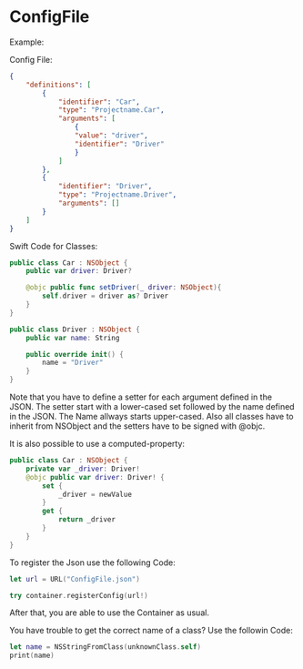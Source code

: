 # ConfigFile

Example:

Config File:
```json
{
    "definitions": [
        {
            "identifier": "Car",
            "type": "Projectname.Car",
            "arguments": [
                {
                "value": "driver",
                "identifier": "Driver"
                }
            ]
        },
        {
            "identifier": "Driver",
            "type": "Projectname.Driver",
            "arguments": []
        }
    ]
}
```

Swift Code for Classes:
```swift
public class Car : NSObject {
    public var driver: Driver?

    @objc public func setDriver(_ driver: NSObject){
        self.driver = driver as? Driver
    }
}

public class Driver : NSObject {
    public var name: String

    public override init() {
        name = "Driver"
    }
}
```

Note that you have to define a setter for each argument defined in the JSON.
The setter start with a lower-cased set followed by the name defined in the JSON. The Name allways starts upper-cased.
Also all classes have to inherit from NSObject and the setters have to be signed with @objc.

It is also possible to use a computed-property:
```swift
public class Car : NSObject {
    private var _driver: Driver!
    @objc public var driver: Driver! {
        set {
            _driver = newValue
        }
        get {
            return _driver
        }
    }
}
```

To register the Json use the following Code:
```swift
let url = URL("ConfigFile.json")

try container.registerConfig(url!)
```
After that, you are able to use the Container as usual.


You have trouble to get the correct name of a class?
Use the followin Code:
```swift
let name = NSStringFromClass(unknownClass.self)
print(name)
```

